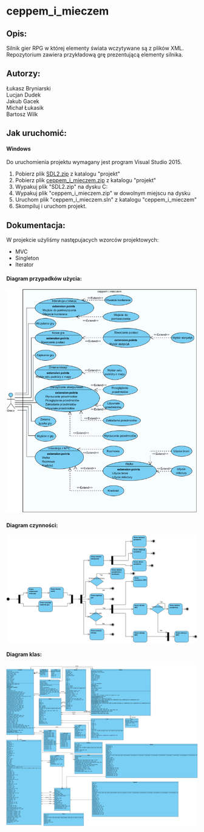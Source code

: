 # ceppem_i_mieczem

## Opis:
Silnik gier RPG w której elementy świata wczytywane są z plików XML. Repozytorium zawiera przykładową grę prezentującą elementy silnika. 

## Autorzy:
Łukasz Bryniarski  
Lucjan Dudek  
Jakub Gacek  
Michał Łukasik  
Bartosz Wilk  

## Jak uruchomić:
#### Windows
Do uruchomienia projektu wymagany jest program Visual Studio 2015.

1. Pobierz plik [SDL2.zip](projekt/SDL2.zip) z katalogu "projekt"
3. Pobierz plik [ceppem_i_mieczem.zip](projekt/ceppem_i_mieczem.zip)  z katalogu "projekt"
4. Wypakuj plik "SDL2.zip" na dysku C:
5. Wypakuj plik "ceppem_i_mieczem.zip" w dowolnym miejscu na dysku
6. Uruchom plik "ceppem_i_mieczem.sln" z katalogu "ceppem_i_mieczem"
7. Skompiluj i uruchom projekt.

## Dokumentacja:

W projekcie użyliśmy następujacych wzorców projektowych:
 - MVC
 - Singleton
 - Iterator

#### Diagram przypadków użycia:
![](https://raw.githubusercontent.com/lucekdudek/ceppem_i_mieczem/master/diagrams/Use%20case%20diagram.png)
#### Diagram czynności:
![](https://raw.githubusercontent.com/lucekdudek/ceppem_i_mieczem/master/diagrams/Activity%20diagram.png)
#### Diagram klas:
![](https://raw.githubusercontent.com/lucekdudek/ceppem_i_mieczem/master/diagrams/Class%20diagram.png)
